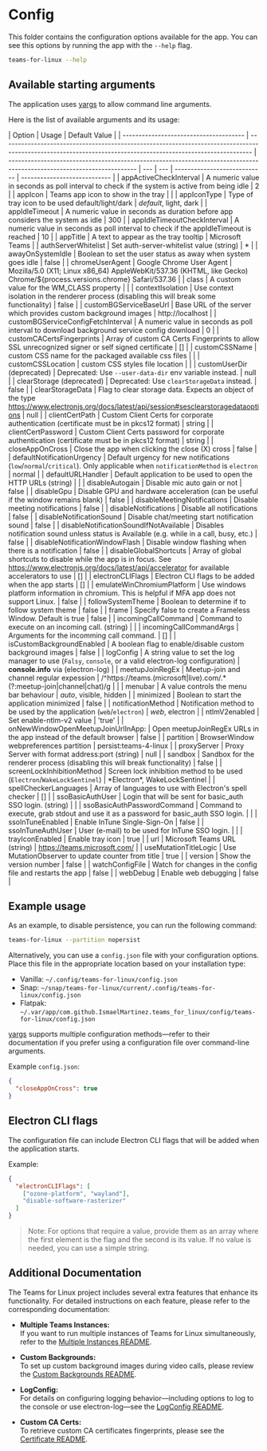 # Config

This folder contains the configuration options available for the app. You can
see this options by running the app with the `--help` flag.

```bash
teams-for-linux --help
```

## Available starting arguments

The application uses [yargs](https://www.npmjs.com/package/yargs) to allow
command line arguments.

Here is the list of available arguments and its usage:

| Option                                 | Usage                                                                                                                                                        | Default Value                                                                                                          |
| -------------------------------------- | ------------------------------------------------------------------------------------------------------------------------------------------------------------ | ---------------------------------------------------------------------------------------------------------------------- | --- | --- | ---------------------------- | ---------------------------- |
| appActiveCheckInterval                 | A numeric value in seconds as poll interval to check if the system is active from being idle                                                                 | 2                                                                                                                      |
| appIcon                                | Teams app icon to show in the tray                                                                                                                           |                                                                                                                        |
| appIconType                            | Type of tray icon to be used default/light/dark                                                                                                              | _default_, light, dark                                                                                                 |
| appIdleTimeout                         | A numeric value in seconds as duration before app considers the system as idle                                                                               | 300                                                                                                                    |
| appIdleTimeoutCheckInterval            | A numeric value in seconds as poll interval to check if the appIdleTimeout is reached                                                                        | 10                                                                                                                     |
| appTitle                               | A text to appear as the tray tooltip                                                                                                                         | Microsoft Teams                                                                                                        |
| authServerWhitelist                    | Set auth-server-whitelist value (string)                                                                                                                     | \*                                                                                                                     |
| awayOnSystemIdle                       | Boolean to set the user status as away when system goes idle                                                                                                 | false                                                                                                                  |
| chromeUserAgent                        | Google Chrome User Agent                                                                                                                                     | Mozilla/5.0 (X11; Linux x86_64) AppleWebKit/537.36 (KHTML, like Gecko) Chrome/${process.versions.chrome} Safari/537.36 |
| class                                  | A custom value for the WM_CLASS property                                                                                                                     |                                                                                                                        |
| contextIsolation                       | Use context isolation in the renderer process (disabling this will break some functionality)                                                                 | false                                                                                                                  |
| customBGServiceBaseUrl                 | Base URL of the server which provides custom background images                                                                                               | http://localhost                                                                                                       |
| customBGServiceConfigFetchInterval     | A numeric value in seconds as poll interval to download background service config download                                                                   | 0                                                                                                                      |
| customCACertsFingerprints              | Array of custom CA Certs Fingerprints to allow SSL unrecognized signer or self signed certificate                                                            | []                                                                                                                     |
| customCSSName                          | custom CSS name for the packaged available css files                                                                                                         |                                                                                                                        |
| customCSSLocation                      | custom CSS styles file location                                                                                                                              |                                                                                                                        |
| customUserDir (deprecated)             | Deprecated: Use `--user-data-dir` env variable instead.                                                                                                      | null                                                                                                                   |
| clearStorage (deprecated)              | Deprecated: Use `clearStorageData` instead.                                                                                                                  | false                                                                                                                  |
| clearStorageData                       | Flag to clear storage data. Expects an object of the type https://www.electronjs.org/docs/latest/api/session#sesclearstoragedataoptions                      | null                                                                                                                   |
| clientCertPath                         | Custom Client Certs for corporate authentication (certificate must be in pkcs12 format)                                                                      | string                                                                                                                 |
| clientCertPassword                     | Custom Client Certs password for corporate authentication (certificate must be in pkcs12 format)                                                             | string                                                                                                                 |
| closeAppOnCross                        | Close the app when clicking the close (X) cross                                                                                                              | false                                                                                                                  |
| defaultNotificationUrgency             | Default urgency for new notifications (`low`/`normal`/`critical`). Only applicable when `notificationMethod` is `electron`                                   | normal                                                                                                                 |
| defaultURLHandler                      | Default application to be used to open the HTTP URLs (string)                                                                                                |                                                                                                                        |
| disableAutogain                        | Disable mic auto gain or not                                                                                                                                 | false                                                                                                                  |
| disableGpu                             | Disable GPU and hardware acceleration (can be useful if the window remains blank)                                                                            | false                                                                                                                  |
| disableMeetingNotifications            | Disable meeting notifications                                                                                                                                | false                                                                                                                  |
| disableNotifications                   | Disable all notifications                                                                                                                                    | false                                                                                                                  |
| disableNotificationSound               | Disable chat/meeting start notification sound                                                                                                                | false                                                                                                                  |
| disableNotificationSoundIfNotAvailable | Disables notification sound unless status is Available (e.g. while in a call, busy, etc.)                                                                    | false                                                                                                                  |
| disableNotificationWindowFlash         | Disable window flashing when there is a notification                                                                                                         | false                                                                                                                  |
| disableGlobalShortcuts                 | Array of global shortcuts to disable while the app is in focus. See https://www.electronjs.org/docs/latest/api/accelerator for available accelerators to use | []                                                                                                                     |
| electronCLIFlags                       | Electron CLI flags to be added when the app starts                                                                                                           | []                                                                                                                     |
| emulateWinChromiumPlatform             | Use windows platform information in chromium. This is helpful if MFA app does not support Linux.                                                             | false                                                                                                                  |
| followSystemTheme                      | Boolean to determine if to follow system theme                                                                                                               | false                                                                                                                  |
| frame                                  | Specify false to create a Frameless Window. Default is true                                                                                                  | false                                                                                                                  |
| incomingCallCommand                    | Command to execute on an incoming call. (string)                                                                                                             |                                                                                                                        |
| incomingCallCommandArgs                | Arguments for the incomming call command.                                                                                                                    | []                                                                                                                     |
| isCustomBackgroundEnabled              | A boolean flag to enable/disable custom background images                                                                                                    | false                                                                                                                  |
| logConfig                              | A string value to set the log manager to use (`Falsy`, `console`, or a valid electron-log configuration)                                                     | **console.info** via (electron-log)                                                                                    |
| meetupJoinRegEx                        | Meetup-join and channel regular expession                                                                                                                    | /^https:\/\/teams\.(microsoft\|live)\.com\/.\*(?:meetup-join\|channel\|chat)/g                                         |     |
| menubar                                | A value controls the menu bar behaviour                                                                                                                      | _auto_, visible, hidden                                                                                                |
| minimized                              | Boolean to start the application minimized                                                                                                                   | false                                                                                                                  |
| notificationMethod                     | Notification method to be used by the application (`web`/`electron`)                                                                                         | _web_, electron                                                                                                        |
| ntlmV2enabled                          | Set enable-ntlm-v2 value                                                                                                                                     | 'true'                                                                                                                 |
| onNewWindowOpenMeetupJoinUrlInApp:     | Open meetupJoinRegEx URLs in the app instead of the default browser                                                                                          | false                                                                                                                  |
| partition                              | BrowserWindow webpreferences partition                                                                                                                       | persist:teams-4-linux                                                                                                  |
| proxyServer                            | Proxy Server with format address:port (string)                                                                                                               | null                                                                                                                   |
| sandbox                                | Sandbox for the renderer process (disabling this will break functionality)                                                                                   | false                                                                                                                  |
| screenLockInhibitionMethod             | Screen lock inhibition method to be used (`Electron`/`WakeLockSentinel`)                                                                                     | \*Electron\*, WakeLockSentinel                                                                                         |
| spellCheckerLanguages                  | Array of languages to use with Electron's spell checker                                                                                                      | []                                                                                                                     |
| ssoBasicAuthUser                       | Login that will be sent for basic_auth SSO login. (string)                                                                                                   |                                                                                                                        |
| ssoBasicAuthPasswordCommand            | Command to execute, grab stdout and use it as a password for basic_auth SSO login.                                                                           |                                                                                                                        |
| ssoInTuneEnabled                       | Enable InTune Single-Sign-On                                                                                                                                 | false                                                                                                                  |
| ssoInTuneAuthUser                      | User (e-mail) to be used for InTune SSO login.                                                                                                               |                                                                                                                        |
| trayIconEnabled                        | Enable tray icon                                                                                                                                             | true                                                                                                                   |     | url | Microsoft Teams URL (string) | https://teams.microsoft.com/ |
| useMutationTitleLogic                  | Use MutationObserver to update counter from title                                                                                                            | true                                                                                                                   |
| version                                | Show the version number                                                                                                                                      | false                                                                                                                  |
| watchConfigFile                        | Watch for changes in the config file and restarts the app                                                                                                    | false                                                                                                                  |
| webDebug                               | Enable web debugging                                                                                                                                         | false                                                                                                                  |

## Example usage

As an example, to disable persistence, you can run the following command:

```bash
teams-for-linux --partition nopersist
```

Alternatively, you can use a `config.json` file with your configuration options.
Place this file in the appropriate location based on your installation type:

- Vanilla: `~/.config/teams-for-linux/config.json`
- Snap: `~/snap/teams-for-linux/current/.config/teams-for-linux/config.json`
- Flatpak:
  `~/.var/app/com.github.IsmaelMartinez.teams_for_linux/config/teams-for-linux/config.json`

[yargs](https://www.npmjs.com/package/yargs) supports multiple configuration
methods—refer to their documentation if you prefer using a configuration file
over command-line arguments.

Example `config.json`:

```json
{
  "closeAppOnCross": true
}
```

## Electron CLI flags

The configuration file can include Electron CLI flags that will be added when
the application starts.

Example:

```json
{
  "electronCLIFlags": [
    ["ozone-platform", "wayland"],
    "disable-software-rasterizer"
  ]
}
```

> Note: For options that require a value, provide them as an array where the
> first element is the flag and the second is its value. If no value is needed,
> you can use a simple string.

## Additional Documentation

The Teams for Linux project includes several extra features that enhance its
functionality. For detailed instructions on each feature, please refer to the
corresponding documentation:

- **Multiple Teams Instances:**  
  If you want to run multiple instances of Teams for Linux simultaneously, refer
  to the [Multiple Instances README](MULTIPLE_INSTANCES.md).

- **Custom Backgrounds:**  
  To set up custom background images during video calls, please review the
  [Custom Backgrounds README](../customBackground/README.md).

- **LogConfig:**  
  For details on configuring logging behavior—including options to log to the
  console or use electron-log—see the [LogConfig README](LOG_CONFIG.md).

- **Custom CA Certs:**  
  To retrieve custom CA certificates fingerprints, please see the
  [Certificate README](../certificate/README.md).
